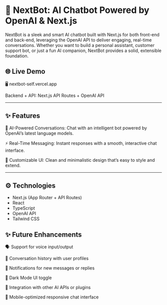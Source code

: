 # 🤖 NextBot: AI Chatbot Powered by OpenAI & Next.js 

NextBot is a sleek and smart AI chatbot built with Next.js for both front-end and back-end, leveraging the OpenAI API to deliver engaging, real-time conversations. Whether you want to build a personal assistant, customer support bot, or just a fun AI companion, NextBot provides a solid, extensible foundation.

## 🌐 Live Demo

🖥️ nextbot-self.vercel.app

Backend + API: Next.js API Routes + OpenAI API

---

## ✨ Features

💬 AI-Powered Conversations: Chat with an intelligent bot powered by OpenAI’s latest language models.

⚡ Real-Time Messaging: Instant responses with a smooth, interactive chat interface.

🎨 Customizable UI: Clean and minimalistic design that’s easy to style and extend.

---

## ⚙️ Technologies

- Next.js (App Router + API Routes)
- React
- TypeScript 
- OpenAI API
- Tailwind CSS

## ✨ Future Enhancements
🗣️ Support for voice input/output

📝 Conversation history with user profiles

🔔 Notifications for new messages or replies

🌙 Dark Mode UI toggle

🔗 Integration with other AI APIs or plugins

📱 Mobile-optimized responsive chat interface
